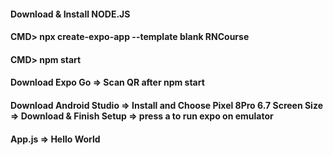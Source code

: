 #### Download & Install NODE.JS

#### CMD> npx create-expo-app --template blank RNCourse

#### CMD> npm start

#### Download Expo Go => Scan QR after npm start 

#### Download Android Studio => Install and Choose Pixel 8Pro 6.7 Screen Size => Download & Finish Setup => press a to run expo on emulator

#### App.js => Hello World
